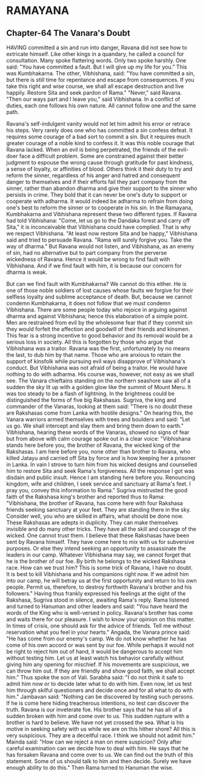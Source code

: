 # RAMAYANA
## Chapter-64 The Vanara's Doubt

HAVING committed a sin and run into danger, Ravana did not see how to extricate himself. Like other kings in a quandary, he called a council for consultation. Many spoke flattering words. Only two spoke harshly. One said: "You have committed a fault. But I will give up my life for you." This was Kumbhakarna. The other, Vibhishana, said: "You have committed a sin, but there is still time for repentance and escape from consequences. If you take this right and wise course, we shall all escape destruction and live happily. Restore Sita and seek pardon of Rama." "Never," said Ravana. "Then our ways part and I leave you," said Vibhishana. In a conflict of duties, each one follows his own nature. All cannot follow one and the same path.

Ravana's self-indulgent vanity would not let him admit his error or retrace his steps. Very rarely does one who has committed a sin confess defeat. It requires some courage of a bad sort to commit a sin. But it requires much greater courage of a noble kind to confess it. It was this noble courage that Ravana lacked. When an evil is being perpetrated, the friends of the evil-doer face a difficult problem. Some are constrained against their better judgment to espouse the wrong cause through gratitude for past kindness, a sense of loyalty, or affinities of blood. Others think it their duty to try and reform the sinner, regardless of his anger and hatred and consequent danger to themselves and if their efforts fail they part company from the sinner, rather than abandon dharma and give their support to the sinner who persists in crime. They bold that it can never be one's duty to support or cooperate with adharma. It would indeed be adharma to refrain from doing one's best to reform the sinner or to cooperate in his sin. In the Ramayana, Kumbhakarna and Vibhishana represent these two different types. If Ravana had told Vibhishana: "Come, let us go to the Dandaka forest and carry off Sita," it is inconceivable that Vibhishana could have complied. That is why we respect Vibhishana. "At least now restore Sita and be happy," Vibhishana said and tried to persuade Ravana. "Rama will surely forgive you. Take the way of dharma." But Ravana would not listen, and Vibhishana, as an enemy of sin, had no alternative but to part company from the perverse wickedness of Ravana. Hence it would be wrong to find fault with Vibhishana. And if we find fault with him, it is because our concern for dharma is weak.

But can we find fault with Kumbhakarna? We cannot do this either. He is one of those noble soldiers of lost causes whose faults we forgive for their selfless loyalty and sublime acceptance of death. But, because we cannot condemn Kumbhakarna, it does not follow that we must condemn Vibhishana. There are some people today who rejoice in arguing against dharma and against Vibhishana; hence this elaboration of a simple point. Men are restrained from evil by the wholesome fear that if they commit sin they would forfeit the affection and goodwill of their friends and kinsmen. This fear is a strong incentive to good behavior and its removal would be a serious loss in society. All this is forgotten by those who argue that Vibhishana was a traitor. Ravana was the first, unfortunately by no means the last, to dub him by that name. Those who are anxious to retain the support of kinsfolk while pursuing evil ways disapprove of Vibhishana's conduct. But Vibhishana was not afraid of being a traitor. He would have nothing to do with adharma. His course was, however, not easy as we shall see. The Vanara chieftains standing on the northern seashore saw all of a sudden the sky lit up with a golden glow like the summit of Mount Meru. It was too steady to be a flash of lightning. In the brightness could be distinguished the forms of five big Rakshasas. Sugriva, the king and commander of the Vanaras, looking at them said: "There is no doubt these are Rakshasas come from Lanka with hostile designs." On hearing this, the Vanara warriors armed themselves with trees and boulders and said: "Let us go. We shall intercept and slay them and bring them down to earth." Vibhishana, hearing these words of the Vanaras, showed no signs of fear but from above with calm courage spoke out in a clear voice: "Vibhishana stands here before you, the brother of Ravana, the wicked king of the Rakshasas. I am here before you, none other than brother to Ravana, who killed Jatayu and carried off Sita by force and is how keeping her a prisoner in Lanka. In vain I strove to turn him from his wicked designs and counselled him to restore Sita and seek Rama's forgiveness. All the response I got was disdain and public insult. Hence I am standing here before you. Renouncing kingdom, wife and children, I seek service and sanctuary at Rama's feet. I pray you, convey this information to Rama." Sugriva mistrusted the good faith of the Rakshasa king's brother and reported thus to Rama: "Vibhishana, the brother of Ravana, has come here with four Rakshasa friends seeking sanctuary at your feet. They are standing there in the sky. Consider well, you who are skilled in affairs, what should be done now. These Rakshasas are adepts in duplicity. They can make themselves invisible and do many other tricks. They have all the skill and courage of the wicked. One cannot trust them. I believe that these Rakshasas have been sent by Ravana himself. They have come here to mix with us for subversive purposes. Or else they intend seeking an opportunity to assassinate the leaders in our camp. Whatever Vibhishana may say, we cannot forget that he is the brother of our foe. By birth he belongs to the wicked Rakshasa race. How can we trust him? This is some trick of Ravana, I have no doubt. It is best to kill Vibhishana and his companions right now. If we admit him into our camp, he will betray us at the first opportunity and return to his own people. Permit us, therefore, to destroy forthwith Ravana's brother and his followers." Having thus frankly expressed his feelings at the sight of the Rakshasa, Sugriva stood in silence, awaiting Rama's reply. Rama listened and turned to Hanuman and other leaders and said: "You have heard the words of the King who is well-versed in policy. Ravana's brother has come and waits there for our pleasure. I wish to know your opinion on this matter. In times of crisis, one should ask for the advice of friends. Tell me without reservation what you feel in your hearts." Angada, the Vanara prince said: "He has come from our enemy's camp. We do not know whether he has come of his own accord or was sent by our foe. While perhaps it would not be right to reject him out of hand, it would be dangerous to accept him without testing him. Let us at least watch his behavior carefully without giving him any opening for mischief. If his movements are suspicious, we can throw him out. If they are friendly and show good faith, we shall accept him." Thus spoke the son of Vali. Sarabha said: "I do not think it safe to admit him now or to decide later what to do with him. Even now, let us test him through skilful questioners and decide once and for all what to do with him." Jambavan said: "Nothing can be discovered by testing such persons. If he is come here hiding treacherous intentions, no test can discover the truth. Ravana is our inveterate foe. His brother says that he has all of a sudden broken with him and come over to us. This sudden rupture with a brother is hard to believe. We have not yet crossed the sea. What is his motive in seeking safety with us while we are on this hither shore? All this is very suspicious. They are a deceitful race. I think we should not admit him." Mainda said: "How can we reject a man on mere suspicion? Only after careful examination can we decide how to deal with him. He says that he has forsaken Ravana and come over to us. We can find out the truth of this statement. Some of us should talk to him and then decide. Surely we have enough ability to do this." Then Rama turned to Hanuman the wise.